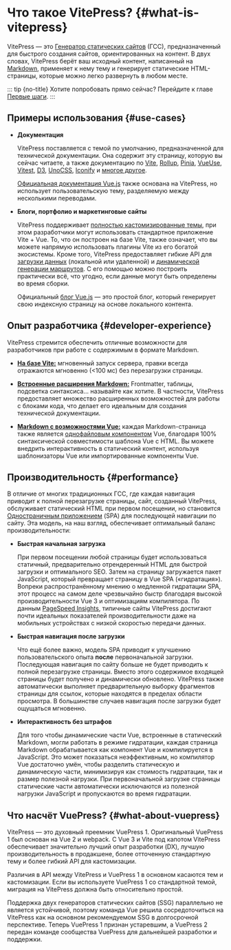 # Что такое VitePress? {#what-is-vitepress}

VitePress — это [Генератор статических сайтов](https://en.wikipedia.org/wiki/Static_site_generator) (ГСС), предназначенный для быстрого создания сайтов, ориентированных на контент. В двух словах, VitePress берёт ваш исходный контент, написанный на [Markdown](https://ru.wikipedia.org/wiki/Markdown), применяет к нему тему и генерирует статические HTML-страницы, которые можно легко развернуть в любом месте.

::: tip {no-title}
Хотите попробовать прямо сейчас? Перейдите к главе [Первые шаги](./getting-started).
:::

## Примеры использования {#use-cases}

- **Документация**

  VitePress поставляется с темой по умолчанию, предназначенной для технической документации. Она содержит эту страницу, которую вы сейчас читаете, а также документацию по [Vite](https://vitejs.dev/), [Rollup](https://rollupjs.org/), [Pinia](https://pinia.vuejs.org/), [VueUse](https://vueuse.org/), [Vitest](https://vitest.dev/), [D3](https://d3js.org/), [UnoCSS](https://unocss.dev/), [Iconify](https://iconify.design/) и [многое другое](https://github.com/search?q=/"vitepress":+/+language:json&type=code).

  [Официальная документация Vue.js](https://vuejs.org/) также основана на VitePress, но использует пользовательскую тему, разделяемую между несколькими переводами.

- **Блоги, портфолио и маркетинговые сайты**

  VitePress поддерживает [полностью кастомизированные темы](./custom-theme), при этом разработчики могут использовать стандартное приложение Vite + Vue. То, что он построен на базе Vite, также означает, что вы можете напрямую использовать плагины Vite из его богатой экосистемы. Кроме того, VitePress предоставляет гибкие API для [загрузки данных](./data-loading) (локальной или удаленной) и [динамической генерации маршрутов](./routing#dynamic-routes). С его помощью можно построить практически всё, что угодно, если данные могут быть определены во время сборки.

  Официальный [блог Vue.js](https://blog.vuejs.org/) — это простой блог, который генерирует свою индексную страницу на основе локального контента.

## Опыт разработчика {#developer-experience}

VitePress стремится обеспечить отличные возможности для разработчиков при работе с содержимым в формате Markdown.

- **[На базе Vite:](https://vitejs.dev/)** мгновенный запуск сервера, правки всегда отражаются мгновенно (<100 мс) без перезагрузки страницы.

- **[Встроенные расширения Markdown:](./markdown)** Frontmatter, таблицы, подсветка синтаксиса... называйте как хотите. В частности, VitePress предоставляет множество расширенных возможностей для работы с блоками кода, что делает его идеальным для создания технической документации.

- **[Markdown с возможностями Vue:](./using-vue)** каждая Markdown-страница также является [однофайловым компонентом](https://ru.vuejs.org/guide/scaling-up/sfc.html) Vue, благодаря 100% синтаксической совместимости шаблона Vue с HTML. Вы можете внедрить интерактивность в статический контент, используя шаблонизаторы Vue или импортированные компоненты Vue.

## Производительность {#performance}

В отличие от многих традиционных ГСС, где каждая навигация приводит к полной перезагрузке страницы, сайт, созданный VitePress, обслуживает статический HTML при первом посещении, но становится [Одностраничным приложением](https://ru.wikipedia.org/wiki/%D0%9E%D0%B4%D0%BD%D0%BE%D1%81%D1%82%D1%80%D0%B0%D0%BD%D0%B8%D1%87%D0%BD%D0%BE%D0%B5_%D0%BF%D1%80%D0%B8%D0%BB%D0%BE%D0%B6%D0%B5%D0%BD%D0%B8%D0%B5) (SPA) для последующей навигации по сайту. Эта модель, на наш взгляд, обеспечивает оптимальный баланс производительности:

- **Быстрая начальная загрузка**

  При первом посещении любой страницы будет использоваться статичный, предварительно отрендеренный HTML для быстрой загрузки и оптимального SEO. Затем на страницу загружается пакет JavaScript, который превращает страницу в Vue SPA («гидратация»). Вопреки распространённому мнению о медленной гидратации SPA, этот процесс на самом деле чрезвычайно быстр благодаря высокой производительности Vue 3 и оптимизациям компилятора. По данным [PageSpeed Insights](https://pagespeed.web.dev/report?url=https%3A%2F%2Fvitepress.dev%2F), типичные сайты VitePress достигают почти идеальных показателей производительности даже на мобильных устройствах с низкой скоростью передачи данных.

- **Быстрая навигация после загрузки**

  Что ещё более важно, модель SPA приводит к улучшению пользовательского опыта **после** первоначальной загрузки. Последующая навигация по сайту больше не будет приводить к полной перезагрузке страницы. Вместо этого содержимое входящей страницы будет получено и динамически обновлено. VitePress также автоматически выполняет предварительную выборку фрагментов страницы для ссылок, которые находятся в пределах области просмотра. В большинстве случаев навигация после загрузки будет ощущаться мгновенно.

- **Интерактивность без штрафов**

  Для того чтобы динамические части Vue, встроенные в статический Markdown, могли работать в режиме гидратации, каждая страница Markdown обрабатывается как компонент Vue и компилируется в JavaScript. Это может показаться неэффективным, но компилятор Vue достаточно умён, чтобы разделить статическую и динамическую части, минимизируя как стоимость гидратации, так и размер полезной нагрузки. При первоначальной загрузке страницы статические части автоматически исключаются из полезной нагрузки JavaScript и пропускаются во время гидратации.

## Что насчёт VuePress? {#what-about-vuepress}

VitePress — это духовный преемник VuePress 1. Оригинальный VuePress 1 был основан на Vue 2 и webpack. С Vue 3 и Vite под капотом VitePress обеспечивает значительно лучший опыт разработки (DX), лучшую производительность в продакшене, более отточенную стандартную тему и более гибкий API для кастомизации.

Различия в API между VitePress и VuePress 1 в основном касаются тем и кастомизации. Если вы используете VuePress 1 со стандартной темой, миграция на VitePress должна быть относительно простой.

Поддержка двух генераторов статических сайтов (SSG) параллельно не является устойчивой, поэтому команда Vue решила сосредоточиться на VitePress как на основном рекомендуемом SSG в долгосрочной перспективе. Теперь VuePress 1 признан устаревшим, а VuePress 2 передан команде сообщества VuePress для дальнейшей разработки и поддержки.
